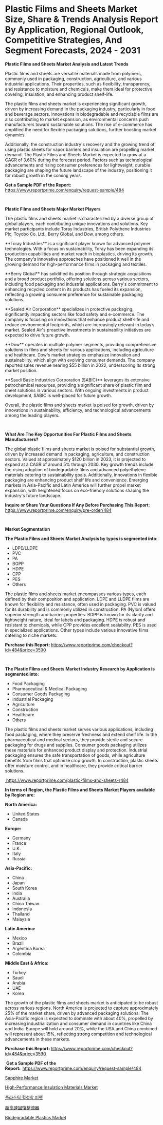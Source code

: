 <p><h1>Plastic Films and Sheets Market Size, Share & Trends Analysis Report By Application, Regional Outlook, Competitive Strategies, And Segment Forecasts, 2024 - 2031</h1></p><p><strong>Plastic Films and Sheets Market Analysis and Latest Trends</strong></p>
<p><p>Plastic films and sheets are versatile materials made from polymers, commonly used in packaging, construction, agriculture, and various industrial applications. Their properties, such as flexibility, transparency, and resistance to moisture and chemicals, make them ideal for protective covering, insulation, and enhancing product shelf-life.</p><p>The plastic films and sheets market is experiencing significant growth, driven by increasing demand in the packaging industry, particularly in food and beverage sectors. Innovations in biodegradable and recyclable films are also contributing to market expansion, as environmental concerns push manufacturers toward sustainable solutions. The rise of e-commerce has amplified the need for flexible packaging solutions, further boosting market dynamics.</p><p>Additionally, the construction industry's recovery and the growing trend of using plastic sheets for vapor barriers and insulation are propelling market demand. The Plastic Films and Sheets Market is expected to grow at a CAGR of 3.60% during the forecast period. Factors such as technological advancements and rising consumer preferences for lightweight, durable packaging are shaping the future landscape of the industry, positioning it for robust growth in the coming years.</p></p>
<p><strong>Get a Sample PDF of the Report:&nbsp;</strong> <a href="https://www.reportprime.com/enquiry/request-sample/484">https://www.reportprime.com/enquiry/request-sample/484</a></p>
<p>&nbsp;</p>
<p><strong>Plastic Films and Sheets Major Market Players</strong></p>
<p><p>The plastic films and sheets market is characterized by a diverse group of global players, each contributing unique innovations and solutions. Key market participants include Toray Industries, British Polythene Industries Plc, Toyobo Co. Ltd., Berry Global, and Dow, among others.</p><p>**Toray Industries** is a significant player known for advanced polymer technologies. With a focus on sustainability, Toray has been expanding its production capabilities and market reach in bioplastics, driving its growth. The company's innovative approaches have positioned it well in the growing demand for high-performance films in packaging and textiles.</p><p>**Berry Global** has solidified its position through strategic acquisitions and a broad product portfolio, offering solutions across various sectors, including food packaging and industrial applications. Berry's commitment to enhancing recycled content in its products has fueled its expansion, reflecting a growing consumer preference for sustainable packaging solutions.</p><p>**Sealed Air Corporation** specializes in protective packaging, significantly impacting sectors like food safety and e-commerce. The company is focusing on innovations that enhance product shelf-life and reduce environmental footprints, which are increasingly relevant in today’s market. Sealed Air's proactive investments in sustainability initiatives are expected to drive future growth.</p><p>**Dow** operates in multiple polymer segments, providing comprehensive solutions in films and sheets for various applications, including agriculture and healthcare. Dow's market strategies emphasize innovation and sustainability, which align with evolving consumer demands. The company reported sales revenue nearing $55 billion in 2022, underscoring its strong market position.</p><p>**Saudi Basic Industries Corporation (SABIC)** leverages its extensive petrochemical resources, providing a significant share of plastic film and sheet solutions in various sectors. With ongoing investments in product development, SABIC is well-placed for future growth.</p><p>Overall, the plastic films and sheets market is poised for growth, driven by innovations in sustainability, efficiency, and technological advancements among the leading players.</p></p>
<p>&nbsp;</p>
<p><strong>What Are The Key Opportunities For Plastic Films and Sheets Manufacturers?</strong></p>
<p><p>The global plastic films and sheets market is poised for substantial growth, driven by increased demand in packaging, agriculture, and construction sectors. Valued at approximately $120 billion in 2023, it is projected to expand at a CAGR of around 5% through 2030. Key growth trends include the rising adoption of biodegradable films and advanced polyethylene materials catering to sustainability goals. Additionally, innovations in flexible packaging are enhancing product shelf life and convenience. Emerging markets in Asia-Pacific and Latin America will further propel market expansion, with heightened focus on eco-friendly solutions shaping the industry's future landscape.</p></p>
<p><strong>Inquire or Share Your Questions If Any Before Purchasing This Report:</strong> <a href="https://www.reportprime.com/enquiry/pre-order/484">https://www.reportprime.com/enquiry/pre-order/484</a></p>
<p>&nbsp;</p>
<p><strong>Market Segmentation</strong></p>
<p><strong>The Plastic Films and Sheets Market Analysis by types is segmented into:</strong></p>
<p><ul><li>LDPE/LLDPE</li><li>PVC</li><li>PA</li><li>BOPP</li><li>HDPE</li><li>CPP</li><li>PES</li><li>Others</li></ul></p>
<p><p>The plastic films and sheets market encompasses various types, each defined by their composition and application. LDPE and LLDPE films are known for flexibility and resistance, often used in packaging. PVC is valued for its durability and is commonly utilized in construction. PA (Nylon) offers superior strength and barrier properties. BOPP is known for its clarity and lightweight nature, ideal for labels and packaging. HDPE is robust and resistant to chemicals, while CPP provides excellent sealability. PES is used in specialized applications. Other types include various innovative films catering to niche markets.</p></p>
<p><strong>Purchase this Report:&nbsp;</strong><a href="https://www.reportprime.com/checkout?id=484&price=3590">https://www.reportprime.com/checkout?id=484&price=3590</a></p>
<p>&nbsp;</p>
<p><strong>The Plastic Films and Sheets Market Industry Research by Application is segmented into:</strong></p>
<p><ul><li>Food Packaging</li><li>Pharmaceutical & Medical Packaging</li><li>Consumer Goods Packaging</li><li>Industrial Packaging</li><li>Agriculture</li><li>Construction</li><li>Healthcare</li><li>Others</li></ul></p>
<p><p>The plastic films and sheets market serves various applications, including food packaging, where they preserve freshness and extend shelf life. In the pharmaceutical and medical sectors, they provide sterile and secure packaging for drugs and supplies. Consumer goods packaging utilizes these materials for enhanced product display and protection. Industrial packaging ensures the safe transportation of goods, while agriculture benefits from films that optimize crop growth. In construction, plastic sheets offer moisture control, and in healthcare, they provide critical barrier solutions.</p></p>
<p><a href="https://www.reportprime.com/plastic-films-and-sheets-r484">&nbsp;https://www.reportprime.com/plastic-films-and-sheets-r484</a></p>
<p><strong>In terms of Region, the Plastic Films and Sheets Market Players available by Region are:</strong></p>
<p>
    <p> <strong> North America: </strong>
        <ul>
            <li>United States</li>
            <li>Canada</li>
        </ul>
        </p> 
    <p> <strong> Europe: </strong>
        <ul>
            <li>Germany</li>
            <li>France</li>
            <li>U.K.</li>
            <li>Italy</li>
            <li>Russia</li>
        </ul>
        </p> 
    <p> <strong> Asia-Pacific: </strong>
        <ul>
            <li>China</li>
            <li>Japan</li>
            <li>South Korea</li>
            <li>India</li>
            <li>Australia</li>
            <li>China Taiwan</li>
            <li>Indonesia</li>
            <li>Thailand</li>
            <li>Malaysia</li>
        </ul>
        </p> 
    <p> <strong> Latin America: </strong>
        <ul>
            <li>Mexico</li>
            <li>Brazil</li>
            <li>Argentina Korea</li>
            <li>Colombia</li>
        </ul>
        </p> 
    <p> <strong> Middle East & Africa: </strong>
        <ul>
            <li>Turkey</li>
            <li>Saudi</li>
            <li>Arabia</li>
            <li>UAE</li>
            <li>Korea</li>
        </ul>
    </p>
    </p>
<p><p>The growth of the plastic films and sheets market is anticipated to be robust across various regions. North America is projected to capture approximately 25% of the market share, driven by advanced packaging solutions. The Asia-Pacific region is expected to dominate with about 40%, propelled by increasing industrialization and consumer demand in countries like China and India. Europe will hold around 20%, while the USA and China combined will represent about 15%, reflecting strong competition and technological advancements in these markets.</p></p>
<p><strong>Purchase this Report: </strong><a href="https://www.reportprime.com/checkout?id=484&price=3590">https://www.reportprime.com/checkout?id=484&price=3590</a></p>
<p>&nbsp;<strong>Get a Sample PDF of the Report:&nbsp;&nbsp;</strong><a href="https://www.reportprime.com/enquiry/request-sample/484">https://www.reportprime.com/enquiry/request-sample/484</a></p>
<p><strong></strong></p>
<p><p><a href="https://github.com/rahu1506/Market-Research-Report-List-5/blob/main/sapphire-market.md">Sapphire Market</a></p><p><a href="https://www.linkedin.com/pulse/global-high-performance-insulation-materials-market-opportunities-ikgff?trackingId=q4mBv2CuSgK6bcmYaHBHAw%3D%3D">High-Performance Insulation Materials Market</a></p><p><a href="https://medium.com/@petbigbeepjn/%ED%94%8C%EB%9D%BC%EC%8A%A4%ED%8B%B1-%ED%98%88%EC%B2%AD-%ED%94%BC%ED%8E%AB-%EC%8B%9C%EC%9E%A5-%EC%A0%84%EB%A7%9D-2024%EB%85%84%EB%B6%80%ED%84%B0-2031%EB%85%84%EA%B9%8C%EC%A7%80%EC%9D%98-%EA%B8%80%EB%A1%9C%EB%B2%8C-%EC%8B%9C%EC%9E%A5-%ED%8A%B8%EB%A0%8C%EB%93%9C-%EB%B0%8F-%EB%B6%84%EC%84%9D-148%ED%8E%98%EC%9D%B4%EC%A7%80-%ED%8F%AC%ED%95%A8-1ee003980f58">플라스틱 혈청학 피펫</a></p><p><a href="https://medium.com/@uyjtuy6/%E8%B6%85%E9%AB%98%E9%80%9F%E5%9B%9E%E5%BE%A9%E6%95%B4%E6%B5%81%E3%83%80%E3%82%A4%E3%82%AA%E3%83%BC%E3%83%89%E5%B8%82%E5%A0%B4%E3%81%AE%E5%B1%95%E6%9C%9B%E3%81%A82024%E5%B9%B4%E3%81%8B%E3%82%892031%E5%B9%B4%E3%81%BE%E3%81%A7%E3%81%AE%E4%BA%88%E6%B8%AC-9a72d3e1031e">超高速回復整流器</a></p><p><a href="https://github.com/FassouRP/Market-Research-Report-List-6/blob/main/biodegradable-plastics-market.md">Biodegradable Plastics Market</a></p></p>